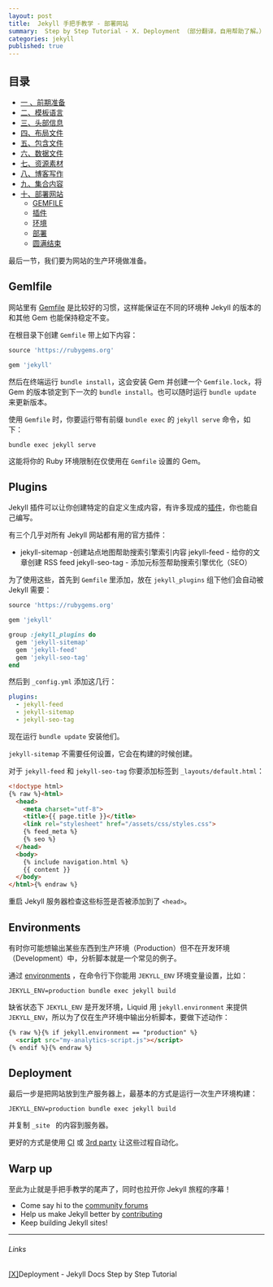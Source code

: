 ```yaml
---
layout: post
title:  Jekyll 手把手教学 - 部署网站 
summary:  Step by Step Tutorial - Ⅹ. Deployment （部分翻译，自用帮助了解。）
categories: jekyll
published: true
---
```


## 目录

- [一 、前期准备 ](../jekyll/01st-setup.html)
- [二、模板语言 ](../jekyll/02nd-Liquid.html)
- [三、头部信息  ](../jekyll/03th-Front-Matter.html)
- [四、布局文件 ](../jekyll/04th-Layouts.html)
- [五、包含文件 ](../jekyll/05th-Includes.html)
- [六、数据文件 ](../jekyll/06th-Data-Files.html)
- [七、资源素材 ](../jekyll/07th-Assets.html)
- [八、博客写作 ](../jekyll/08th-Blogging.html)
- [九、集合内容 ](../jekyll/09th-Collections.html)
- [十、部署网站 ](../jekyll/10th-Deployment.html)
	- [GEMFILE](#gemlfile)
	- [插件](#plugins)
	- [环境](#environments)
	- [部署](#deployment)
	- [圆满结束](#warp-up)

最后一节，我们要为网站的生产环境做准备。

## Gemlfile
网站里有 [Gemfile](https://jekyllrb.com/docs/ruby-101/#gemfile) 是比较好的习惯，这样能保证在不同的环境种 Jekyll 的版本的和其他 Gem 也能保持稳定不变。

在根目录下创建 `Gemfile` 带上如下内容：
```ruby
source 'https://rubygems.org'

gem 'jekyll'
```

然后在终端运行 `bundle install`，这会安装 Gem 并创建一个 `Gemfile.lock`，将 Gem 的版本锁定到下一次的 `bundle install`。也可以随时运行 `bundle update` 来更新版本。

使用 `Gemfile` 时，你要运行带有前缀 `bundle exec` 的 `jekyll serve` 命令，如下：
```
bundle exec jekyll serve
```

这能将你的 Ruby 环境限制在仅使用在 `Gemfile` 设置的 Gem。

## Plugins
Jekyll 插件可以让你创建特定的自定义生成内容，有许多现成的[插件](https://jekyllrb.com/docs/plugins/)，你也能自己编写。

有三个几乎对所有 Jekyll 网站都有用的官方插件：
- jekyll-sitemap -创建站点地图帮助搜索引擎索引内容
jekyll-feed - 给你的文章创建 RSS feed
jekyll-seo-tag - 添加元标签帮助搜索引擎优化（SEO）

为了使用这些，首先到 `Gemfile` 里添加，放在 `jekyll_plugins` 组下他们会自动被 Jekyll 需要：
```ruby
source 'https://rubygems.org'

gem 'jekyll'

group :jekyll_plugins do
  gem 'jekyll-sitemap'
  gem 'jekyll-feed'
  gem 'jekyll-seo-tag'
end
```

然后到 `_config.yml` 添加这几行：
```yaml
plugins:
  - jekyll-feed
  - jekyll-sitemap
  - jekyll-seo-tag
```

现在运行 `bundle update` 安装他们。

`jekyll-sitemap` 不需要任何设置，它会在构建的时候创建。

对于 `jekyll-feed` 和 `jekyll-seo-tag` 你要添加标签到 `_layouts/default.html`：
```html
<!doctype html>
{% raw %}<html>
  <head>
    <meta charset="utf-8">
    <title>{{ page.title }}</title>
    <link rel="stylesheet" href="/assets/css/styles.css">
    {% feed_meta %}
    {% seo %}
  </head>
  <body>
    {% include navigation.html %}
    {{ content }}
  </body>
</html>{% endraw %}
```

重启 Jekyll 服务器检查这些标签是否被添加到了 `<head>`。

## Environments
有时你可能想输出某些东西到生产环境（Production）但不在开发环境（Development）中，分析脚本就是一个常见的例子。

通过 [environments](https://jekyllrb.com/docs/configuration/environments/) ，在命令行下你能用 `JEKYLL_ENV` 环境变量设置，比如：
```
JEKYLL_ENV=production bundle exec jekyll build
```

缺省状态下 `JEKYLL_ENV` 是开发环境，Liquid 用 `jekyll.environment` 来提供 `JEKYLL_ENV`，所以为了仅在生产环境中输出分析脚本，要做下述动作：
```html
{% raw %}{% if jekyll.environment == "production" %}
  <script src="my-analytics-script.js"></script>
{% endif %}{% endraw %}
```

## Deployment
最后一步是把网站放到生产服务器上，最基本的方式是运行一次生产环境构建：
```
JEKYLL_ENV=production bundle exec jekyll build
```

并复制 `_site ` 的内容到服务器。

更好的方式是使用 [CI](https://jekyllrb.com/docs/deployment/automated/) 或 [3rd party](https://jekyllrb.com/docs/deployment/third-party/) 让这些过程自动化。

## Warp up
至此为止就是手把手教学的尾声了，同时也拉开你 Jekyll 旅程的序幕！

- Come say hi to the [community forums](https://talk.jekyllrb.com/)
- Help us make Jekyll better by [contributing](https://jekyllrb.com/docs/contributing/)
- Keep building Jekyll sites!

---
###### Links
[[Ⅹ]](https://jekyllrb.com/docs/step-by-step/10-deployment/)Deployment - Jekyll Docs Step by Step Tutorial
